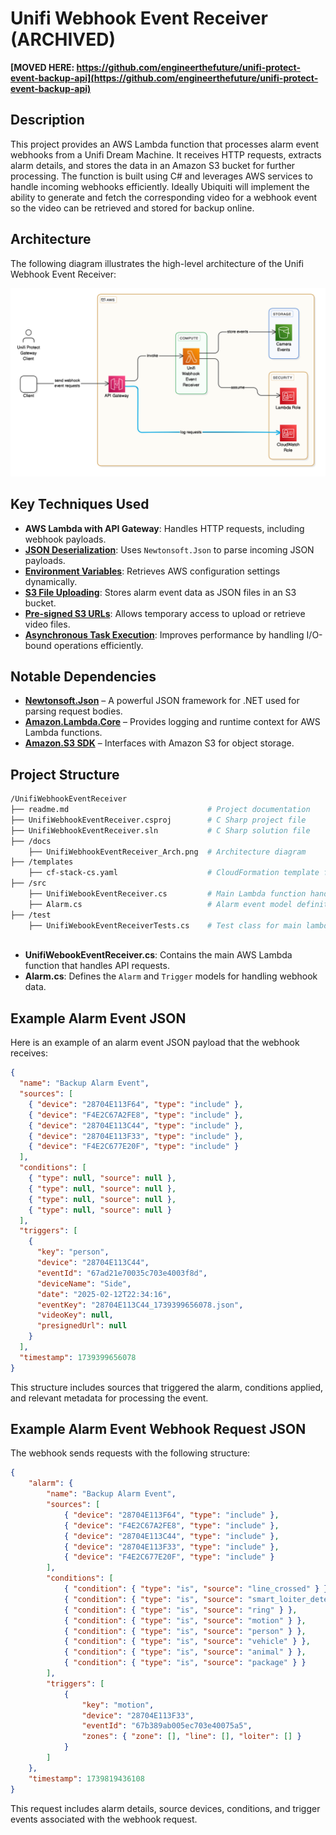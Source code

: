 # Unifi Webhook Event Receiver (ARCHIVED)
**[MOVED HERE: https://github.com/engineerthefuture/unifi-protect-event-backup-api](https://github.com/engineerthefuture/unifi-protect-event-backup-api)**
## Description  

This project provides an AWS Lambda function that processes alarm event webhooks from a Unifi Dream Machine. It receives HTTP requests, extracts alarm details, and stores the data in an Amazon S3 bucket for further processing. The function is built using C# and leverages AWS services to handle incoming webhooks efficiently. Ideally Ubiquiti will implement the ability to generate and fetch the corresponding video for a webhook event so the video can be retrieved and stored for backup online. 

## Architecture  

The following diagram illustrates the high-level architecture of the Unifi Webhook Event Receiver:

![Architecture Diagram](docs/UnifiWebhookEventReceiver_Arch.png)

## Key Techniques Used  

- **AWS Lambda with API Gateway**: Handles HTTP requests, including webhook payloads.  
- **[JSON Deserialization](https://www.newtonsoft.com/json/help/html/DeserializeObject.htm)**: Uses `Newtonsoft.Json` to parse incoming JSON payloads.  
- **[Environment Variables](https://learn.microsoft.com/en-us/dotnet/api/system.environment.getenvironmentvariable)**: Retrieves AWS configuration settings dynamically.  
- **[S3 File Uploading](https://docs.aws.amazon.com/AmazonS3/latest/userguide/upload-objects.html)**: Stores alarm event data as JSON files in an S3 bucket.  
- **[Pre-signed S3 URLs](https://docs.aws.amazon.com/AmazonS3/latest/userguide/PresignedUrlUploadObject.html)**: Allows temporary access to upload or retrieve video files.  
- **[Asynchronous Task Execution](https://learn.microsoft.com/en-us/dotnet/csharp/programming-guide/concepts/async/)**: Improves performance by handling I/O-bound operations efficiently.  

## Notable Dependencies  

- **[Newtonsoft.Json](https://www.newtonsoft.com/json)** – A powerful JSON framework for .NET used for parsing request bodies.  
- **[Amazon.Lambda.Core](https://www.nuget.org/packages/Amazon.Lambda.Core/)** – Provides logging and runtime context for AWS Lambda functions.  
- **[Amazon.S3 SDK](https://www.nuget.org/packages/AWSSDK.S3/)** – Interfaces with Amazon S3 for object storage.  

## Project Structure  

```sh
/UnifiWebhookEventReceiver
├── readme.md                               # Project documentation
├── UnifiWebhookEventReceiver.csproj        # C Sharp project file
├── UnifiWebhookEventReceiver.sln           # C Sharp solution file
├── /docs
    ├── UnifiWebhookEventReceiver_Arch.png  # Architecture diagram
├── /templates
    ├── cf-stack-cs.yaml                    # CloudFormation template for C Sharp .Net implementation
├── /src
    ├── UnifiWebookEventReceiver.cs         # Main Lambda function handler
    ├── Alarm.cs                            # Alarm event model definition
├── /test
    ├── UnifiWebookEventReceiverTests.cs    # Test class for main lambda function handler
    
```

- **UnifiWebookEventReceiver.cs**: Contains the main AWS Lambda function that handles API requests.  
- **Alarm.cs**: Defines the `Alarm` and `Trigger` models for handling webhook data.  

## Example Alarm Event JSON  

Here is an example of an alarm event JSON payload that the webhook receives:

```json
{
  "name": "Backup Alarm Event",
  "sources": [
    { "device": "28704E113F64", "type": "include" },
    { "device": "F4E2C67A2FE8", "type": "include" },
    { "device": "28704E113C44", "type": "include" },
    { "device": "28704E113F33", "type": "include" },
    { "device": "F4E2C677E20F", "type": "include" }
  ],
  "conditions": [
    { "type": null, "source": null },
    { "type": null, "source": null },
    { "type": null, "source": null },
    { "type": null, "source": null }
  ],
  "triggers": [
    {
      "key": "person",
      "device": "28704E113C44",
      "eventId": "67ad21e70035c703e4003f8d",
      "deviceName": "Side",
      "date": "2025-02-12T22:34:16",
      "eventKey": "28704E113C44_1739399656078.json",
      "videoKey": null,
      "presignedUrl": null
    }
  ],
  "timestamp": 1739399656078
}
```

This structure includes sources that triggered the alarm, conditions applied, and relevant metadata for processing the event.

## Example Alarm Event Webhook Request JSON  

The webhook sends requests with the following structure:

```json
{
    "alarm": {
        "name": "Backup Alarm Event",
        "sources": [
            { "device": "28704E113F64", "type": "include" },
            { "device": "F4E2C67A2FE8", "type": "include" },
            { "device": "28704E113C44", "type": "include" },
            { "device": "28704E113F33", "type": "include" },
            { "device": "F4E2C677E20F", "type": "include" }
        ],
        "conditions": [
            { "condition": { "type": "is", "source": "line_crossed" } },
            { "condition": { "type": "is", "source": "smart_loiter_detection" } },
            { "condition": { "type": "is", "source": "ring" } },
            { "condition": { "type": "is", "source": "motion" } },
            { "condition": { "type": "is", "source": "person" } },
            { "condition": { "type": "is", "source": "vehicle" } },
            { "condition": { "type": "is", "source": "animal" } },
            { "condition": { "type": "is", "source": "package" } }
        ],
        "triggers": [
            {
                "key": "motion",
                "device": "28704E113F33",
                "eventId": "67b389ab005ec703e40075a5",
                "zones": { "zone": [], "line": [], "loiter": [] }
            }
        ]
    },
    "timestamp": 1739819436108
}
```

This request includes alarm details, source devices, conditions, and trigger events associated with the webhook request.

